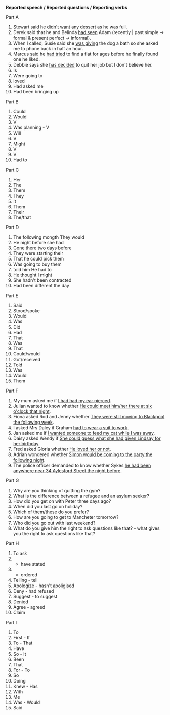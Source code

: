 **Reported speech / Reported questions / Reporting verbs**

Part A
1. Stewart said he <u>didn't want</u> any dessert as he was full.
2. Derek said that he and Belinda <u>had seen</u> Adam (recently | past simple -> formal & present perfect -> informal).
3. When I called, Susie said she <u>was giving</u> the dog a bath so she asked me to phone back in half an hour.
4. Marcus said he <u>had tried</u> to find a flat for ages before he finally found one he liked.
5. Debbie says she <u>has decided</u> to quit her job but I don't believe her.
6. Is
7. Were going to
8. loved
9. Had asked me
10. Had been bringing up

Part B
1. Could
2. Would
3. V
4. Was planning - V
5. Will
6. V
7. Might
8. V
9. V
10. Had to

Part C
1. Her
2. The
3. Them
4. They
5. It
6. Them
7. Their
8. The/that

Part D
1. The following mongth They would
2. He night before she had
3. Gone there two days before
4. They were starting their
5. That he could pick them
6. Was going to buy them
7. told him He had to
8. He thought I might
9. She hadn't been contracted
10. Had been different the day

Part E
1. Said
2. Stood/spoke
3. Would
4. Was
5. Did
6. Had
7. That
8. Was
9. That
10. Could/would
11. Got/received
12. Told
13. Was
14. Would
15. Them

Part F
1. My mum asked me if <u>I had had my ear pierced</u>.
2. Julian wanted to know whether <u>He could meet him/her there at six o'clock that night</u>.
3. Fiona asked Rod and Jenny whether <u>They were still moving to Blackpool the following week</u>.
4. I asked Mrs Daley if Graham <u>had to wear a suit to work</u>.
5. Jan asked me if <u>I wanted someone to feed my cat while I was away</u>.
6. Daisy asked Wendy if <u>She could guess what she had given Lindsay for her birthday</u>.
7. Fred asked Gloria whether <u>He loved her or not</u>.
8. Adrian wondered whether <u>Simon would be coming to the party the following night</u>.
9. The police officer demanded to know whether Sykes <u>he had been anywhere near 34 Aylesford Street the night before</u>.

Part G
1. Why are you thinking of quitting the gym?
2. What is the difference between a refugee and an asylum seeker?
3. How did you get on with Peter three days ago?
4. When did you last go on holiday?
5. Which of them/these do you prefer?
6. How are you going to get to Mancheter tomorrow?
7. Who did you go out with last weekend?
8. What do you give him the right to ask questions like that? - what gives you the right to ask questions like that?

Part H
1. To ask
2. - have stated
3. - ordered
4. Telling - tell
5. Apologize - hasn't apoligised
6. Deny - had refused
7. Suggest - to suggest
8. Denied
9. Agree - agreed
10. Claim

Part I
1. To
2. First - If
3. To - That
4. Have
5. So - It
6. Been
7. That
8. For - To
9. So
10. Doing
11. Knew - Has
12. With
13. Me
14. Was - Would
15. Said